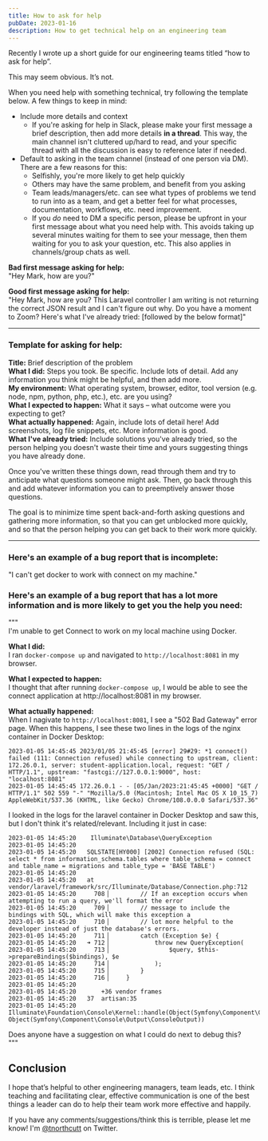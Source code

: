 ```yaml
---
title: How to ask for help
pubDate: 2023-01-16
description: How to get technical help on an engineering team
---
```


Recently I wrote up a short guide for our engineering teams titled “how to ask for help”.

This may seem obvious. It’s not.

When you need help with something technical, try following the template below. A few things to keep in mind:

- Include more details and context
  - If you're asking for help in Slack, please make your first message a brief description, then add more details **in a thread**. This way, the main channel isn't cluttered up/hard to read, and your specific thread with all the discussion is easy to reference later if needed.
- Default to asking in the team channel (instead of one person via DM). There are a few reasons for this:
  - Selfishly, you're more likely to get help quickly
  - Others may have the same problem, and benefit from you asking
  - Team leads/managers/etc. can see what types of problems we tend to run into as a team, and get a better feel for what processes, documentation, workflows, etc. need improvement.
  - If you _do_ need to DM a specific person, please be upfront in your first message about what you need help with. This avoids taking up several minutes waiting for them to see your message, then them waiting for you to ask your question, etc. This also applies in channels/group chats as well.

**Bad first message asking for help:**  
"Hey Mark, how are you?"

**Good first message asking for help:**  
"Hey Mark, how are you? This Laravel controller I am writing is not returning the correct JSON result and I can't figure out why. Do you have a moment to Zoom? Here's what I've already tried: [followed by the below format]"

---

### Template for asking for help:

**Title:** Brief description of the problem  
**What I did:** Steps you took. Be specific. Include lots of detail. Add any information you think might be helpful, and then add more.  
**My environment:** What operating system, browser, editor, tool version (e.g. node, npm, python, php, etc.), etc. are you using?  
**What I expected to happen:** What it says – what outcome were you expecting to get?  
**What actually happened:** Again, include lots of detail here! Add screenshots, log file snippets, etc. More information is good.  
**What I've already tried:** Include solutions you've already tried, so the person helping you doesn't waste their time and yours suggesting things you have already done.

Once you've written these things down, read through them and try to anticipate what questions someone might ask. Then, go back through this and add whatever information you can to preemptively answer those questions.

The goal is to minimize time spent back-and-forth asking questions and gathering more information, so that you can get unblocked more quickly, and so that the person helping you can get back to their work more quickly.

---

### Here's an example of a bug report that is incomplete:

"I can't get docker to work with connect on my machine."

### Here's an example of a bug report that has a lot more information and is more likely to get you the help you need:

"""  
I'm unable to get Connect to work on my local machine using Docker.

**What I did:**  
I ran `docker-compose up` and navigated to `http://localhost:8081` in my browser.

**What I expected to happen:**  
I thought that after running `docker-compose up`, I would be able to see the connect application at http://localhost:8081 in my browser.

**What actually happened:**  
When I nagivate to `http://localhost:8081`, I see a "502 Bad Gateway" error page. When this happens, I see these two lines in the logs of the nginx container in Docker Desktop:

```
2023-01-05 14:45:45 2023/01/05 21:45:45 [error] 29#29: *1 connect() failed (111: Connection refused) while connecting to upstream, client: 172.26.0.1, server: student-application.local, request: "GET / HTTP/1.1", upstream: "fastcgi://127.0.0.1:9000", host: "localhost:8081"
2023-01-05 14:45:45 172.26.0.1 - - [05/Jan/2023:21:45:45 +0000] "GET / HTTP/1.1" 502 559 "-" "Mozilla/5.0 (Macintosh; Intel Mac OS X 10_15_7) AppleWebKit/537.36 (KHTML, like Gecko) Chrome/108.0.0.0 Safari/537.36"
```

I looked in the logs for the laravel container in Docker Desktop and saw this, but I don't think it's related/relevant. Including it just in case:

```
2023-01-05 14:45:20    Illuminate\Database\QueryException
2023-01-05 14:45:20
2023-01-05 14:45:20   SQLSTATE[HY000] [2002] Connection refused (SQL: select * from information_schema.tables where table_schema = connect and table_name = migrations and table_type = 'BASE TABLE')
2023-01-05 14:45:20
2023-01-05 14:45:20   at vendor/laravel/framework/src/Illuminate/Database/Connection.php:712
2023-01-05 14:45:20     708▕         // If an exception occurs when attempting to run a query, we'll format the error
2023-01-05 14:45:20     709▕         // message to include the bindings with SQL, which will make this exception a
2023-01-05 14:45:20     710▕         // lot more helpful to the developer instead of just the database's errors.
2023-01-05 14:45:20     711▕         catch (Exception $e) {
2023-01-05 14:45:20   ➜ 712▕             throw new QueryException(
2023-01-05 14:45:20     713▕                 $query, $this->prepareBindings($bindings), $e
2023-01-05 14:45:20     714▕             );
2023-01-05 14:45:20     715▕         }
2023-01-05 14:45:20     716▕     }
2023-01-05 14:45:20
2023-01-05 14:45:20       +36 vendor frames
2023-01-05 14:45:20   37  artisan:35
2023-01-05 14:45:20       Illuminate\Foundation\Console\Kernel::handle(Object(Symfony\Component\Console\Input\ArgvInput), Object(Symfony\Component\Console\Output\ConsoleOutput))
```

Does anyone have a suggestion on what I could do next to debug this?  
"""

## Conclusion

I hope that’s helpful to other engineering managers, team leads, etc. I think teaching and facilitating clear, effective communication is one of the best things a leader can do to help their team work more effective and happily.

If you have any comments/suggestions/think this is terrible, please let me know! I'm [@tnorthcutt](https://twitter.com/tnorthcutt) on Twitter.
